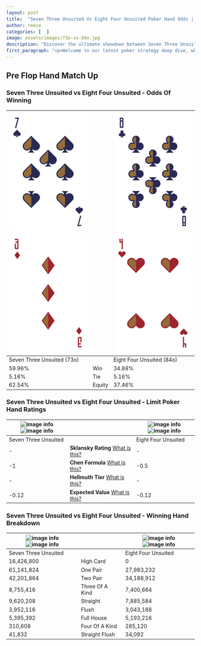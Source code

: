 ```yaml
---
layout: post
title:  "Seven Three Unsuited Vs Eight Four Unsuited Poker Hand Odds | Which Is The Better Hand In Poker? A Complete Guide"
author: reece
categories: [  ]
image: assets/images/73o-vs-84o.jpg
description: "Discover the ultimate showdown between Seven Three Unsuited and Eight Four Unsuited in poker! Uncover the odds, strategies, and scenarios where one hand triumphs over the other. Get ready to up your poker game with this thrilling analysis."
first_paragraph: "<p>Welcome to our latest poker strategy deep dive, where we're pitting two distinct hands against each other in a high-stakes showdown: Seven Three Unsuited vs Eight Four Unsuited.</p><p>In the dynamic world of poker, every decision counts, and knowing which hand holds the upper hand is key to your success at the table.</p><p>In this article, we'll dissect these two hands, explore the scenarios where one dominates the other, and equip you with the knowledge to make strategic choices that can tip the odds in your favor.</p><p>Get ready to unravel the intriguing dynamics of these poker hands and elevate your game to new heights.</p>"
---
```




[comment]: # (sp0)

## Pre Flop Hand Match Up

<div class="table hand-ratings" markdown="1"> 



### Seven Three Unsuited vs Eight Four Unsuited - Odds Of Winning


    
| ![image info](assets/images/hand1/7.png) ![image info](assets/images/hand1/3o.png) |  | ![image info](assets/images/hand2/8.png) ![image info](assets/images/hand2/4o.png) |
| -------- | -------- | -------- |
| Seven Three Unsuited (73o) |  | Eight Four Unsuited (84o) |
| 59.96% | Win | 34.88% |
| 5.16% | Tie | 5.16% |
| 62.54% | Equity | 37.46% |




[comment]: # (sp1)



### Seven Three Unsuited vs Eight Four Unsuited - Limit Poker Hand Ratings


    
| ![image info](https://www.riverpairs.com/assets/images/hand1/7.png) ![image info](https://www.riverpairs.com/assets/images/hand1/3o.png) |  | ![image info](https://www.riverpairs.com/assets/images/hand2/8.png) ![image info](https://www.riverpairs.com/assets/images/hand2/4o.png) |
| -------- | -------- | -------- |
| Seven Three Unsuited |  | Eight Four Unsuited |
| - | **Sklansky Rating** [What is this?](/sklansky-rating-explained) | - |
| -1 | **Chen Formula** [What is this?](/chen-formula-explained) | -0.5 |
| - | **Hellmuth Tier** [What is this?](/Hellmuth-tier-explained) | - |
| -0.12 | **Expected Value** [What is this?](/expected-value-explained) | -0.12 |




[comment]: # (sp2)



### Seven Three Unsuited vs Eight Four Unsuited - Winning Hand Breakdown


    
| ![image info](https://www.riverpairs.com/assets/images/hand1/7.png) ![image info](https://www.riverpairs.com/assets/images/hand1/3o.png) |  | ![image info](https://www.riverpairs.com/assets/images/hand2/8.png) ![image info](https://www.riverpairs.com/assets/images/hand2/4o.png) |
| -------- | -------- | -------- |
| Seven Three Unsuited |  | Eight Four Unsuited |
| 16,426,800 | High Card | 0 |
| 61,141,824 | One Pair | 27,983,232 |
| 42,201,864 | Two Pair | 34,188,912 |
| 8,755,416 | Three Of A Kind | 7,400,664 |
| 9,620,208 | Straight | 7,885,584 |
| 3,952,116 | Flush | 3,043,188 |
| 5,395,392 | Full House | 5,193,216 |
| 310,608 | Four Of A Kind | 285,120 |
| 41,832 | Straight Flush | 34,092 |




[comment]: # (sp3)



</div>

[comment]: # (sp4)



[comment]: # (sp5)

